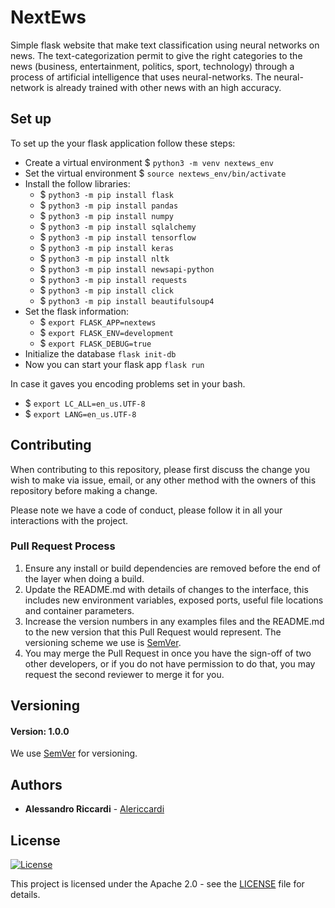 # NextEws
Simple flask website that make text classification using neural networks on news.
The text-categorization permit to give the right categories to the news (business, entertainment, politics, sport, 
technology) through a process of artificial intelligence that uses neural-networks. The neural-network is already trained 
with other news with an high accuracy.

## Set up
To set up the your flask application follow these steps:
* Create a virtual environment $ `python3 -m venv nextews_env`
* Set the virtual environment $ `source nextews_env/bin/activate`
* Install the follow libraries:
    * $ `python3 -m pip install flask`
    * $ `python3 -m pip install pandas`
    * $ `python3 -m pip install numpy`
    * $ `python3 -m pip install sqlalchemy`
    * $ `python3 -m pip install tensorflow`
    * $ `python3 -m pip install keras`
    * $ `python3 -m pip install nltk`
    * $ `python3 -m pip install newsapi-python`
    * $ `python3 -m pip install requests`
    * $ `python3 -m pip install click`
    * $ `python3 -m pip install beautifulsoup4`
* Set the flask information:
    * $ `export FLASK_APP=nextews`
    * $ `export FLASK_ENV=development`
    * $ `export FLASK_DEBUG=true`
* Initialize the database `flask init-db`
* Now you can start your flask app `flask run`

In case it gaves you encoding problems set in your bash.
* $ `export LC_ALL=en_us.UTF-8`
* $ `export LANG=en_us.UTF-8`

## Contributing

When contributing to this repository, please first discuss the change you wish to make via issue,
email, or any other method with the owners of this repository before making a change. 

Please note we have a code of conduct, please follow it in all your interactions with the project.

### Pull Request Process

1. Ensure any install or build dependencies are removed before the end of the layer when doing a 
   build.
2. Update the README.md with details of changes to the interface, this includes new environment 
   variables, exposed ports, useful file locations and container parameters.
3. Increase the version numbers in any examples files and the README.md to the new version that this
   Pull Request would represent. The versioning scheme we use is [SemVer](http://semver.org/).
4. You may merge the Pull Request in once you have the sign-off of two other developers, or if you 
   do not have permission to do that, you may request the second reviewer to merge it for you.

## Versioning

#### Version: 1.0.0

We use [SemVer](http://semver.org/) for versioning.

## Authors
* **Alessandro Riccardi** - [Alericcardi](https://github.com/alericcardi)

## License

[![License](https://img.shields.io/badge/License-Apache%202.0-blue.svg)](https://opensource.org/licenses/Apache-2.0)

This project is licensed under the Apache 2.0 - see the [LICENSE](LICENSE) file for details.

